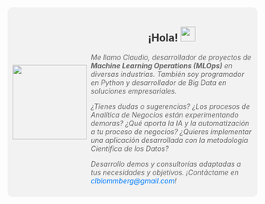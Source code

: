 <div style="display: flex; align-items: center; background-color: #f2f2f2; padding: 10px; border-radius: 10px;">
    <div style="margin-right: 5px;">
        <img align="left" src="https://orhun.dev/img/crow.png" style="width: 150px; height: auto;">
    </div>
<div style="text-align: center; max-width: 600px; margin: 0 auto;">
  <h2 style="color: #333;">¡Hola! <img src="https://media.giphy.com/media/hvRJCLFzcasrR4ia7z/giphy.gif" width="30px"></h2>
  <p style="font-style: italic; color: #666; text-align: left;">Me llamo Claudio, desarrollador de proyectos de <strong>Machine Learning Operations (MLOps)</strong> en diversas industrias. También soy programador en Python y desarrollador de Big Data en soluciones empresariales.</p>
  <p style="font-style: italic; color: #666; text-align: left;">¿Tienes dudas o sugerencias? ¿Los procesos de Analítica de Negocios están experimentando demoras? ¿Qué aporta la IA y la automatización a tu proceso de negocios? ¿Quieres implementar una aplicación desarrollada con la metodología Científica de los Datos?</p>

  <p style="font-style: italic; color: #666; text-align: left;">Desarrollo demos y consultorías adaptadas a tus necesidades y objetivos. ¡Contáctame en <a href="mailto:clblommberg@gmail.com" style="color: #007bff; text-decoration: none;">clblommberg@gmail.com</a>!</p>
</div>
